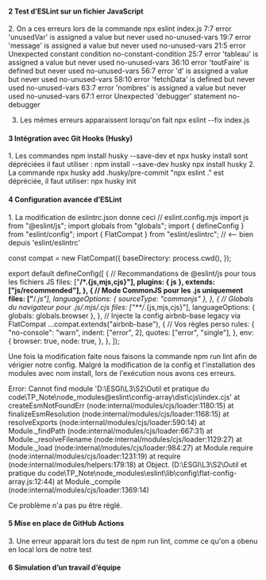 <h4>2 Test d’ESLint sur un fichier JavaScript</h4>
2. On a ces erreurs lors de la commande npx eslint index.js
   7:7   error  'unusedVar' is assigned a value but never used  no-unused-vars
  19:7   error  'message' is assigned a value but never used    no-unused-vars
  21:5   error  Unexpected constant condition                   no-constant-condition
  25:7   error  'tableau' is assigned a value but never used    no-unused-vars
  36:10  error  'toutFaire' is defined but never used           no-unused-vars
  56:7   error  'd' is assigned a value but never used          no-unused-vars
  58:10  error  'fetchData' is defined but never used           no-unused-vars
  63:7   error  'nombres' is assigned a value but never used    no-unused-vars
  67:1   error  Unexpected 'debugger' statement                 no-debugger

3. Les mêmes erreurs apparaissent lorsqu'on fait npx eslint --fix index.js

<h4>3 Intégration avec Git Hooks (Husky) </h4>
1. Les commandes npm install husky --save-dev et npx husky install  sont dépréciées
il faut utiliser :
npm install --save-dev husky
npx install husky
2. La commande npx husky add .husky/pre-commit "npx eslint ." est dépréciée, il faut utiliser: npx husky init

<h4>4 Configuration avancée d’ESLint </h4>
1. La modification de eslintrc.json donne ceci
// eslint.config.mjs
import js from "@eslint/js";
import globals from "globals";
import { defineConfig } from "eslint/config";
import { FlatCompat } from "eslint/eslintrc";  // <-- bien depuis 'eslint/eslintrc'

const compat = new FlatCompat({
  baseDirectory: process.cwd(),
});

export default defineConfig([
  {
    // Recommandations de @eslint/js pour tous les fichiers JS
    files: ["**/*.{js,mjs,cjs}"],
    plugins: { js },
    extends: ["js/recommended"],
  },
  {
    // Mode CommonJS pour les .js uniquement
    files: ["**/*.js"],
    languageOptions: { sourceType: "commonjs" },
  },
  {
    // Globals du navigateur pour .js/.mjs/.cjs
    files: ["**/*.{js,mjs,cjs}"],
    languageOptions: { globals: globals.browser },
  },
  // Injecte la config airbnb-base legacy via FlatCompat
  ...compat.extends("airbnb-base"),
  {
    // Vos règles perso
    rules: {
      "no-console": "warn",
      indent: ["error", 2],
      quotes: ["error", "single"],
    },
    env: {
      browser: true,
      node: true,
    },
  },
]);

Une fois la modification faite nous faisons la commande npm run lint afin de vérigier notre config.
Malgré la modification de la config et l'installation des modules avec nom install, lors de l'exécution nous avons ces erreurs.

Error: Cannot find module 'D:\ESGI\L3\S2\Outil et pratique du code\TP_Note\node_modules\@eslint\config-array\dist\cjs\index.cjs'
    at createEsmNotFoundErr (node:internal/modules/cjs/loader:1180:15)
    at finalizeEsmResolution (node:internal/modules/cjs/loader:1168:15)
    at resolveExports (node:internal/modules/cjs/loader:590:14)
    at Module._findPath (node:internal/modules/cjs/loader:667:31)
    at Module._resolveFilename (node:internal/modules/cjs/loader:1129:27)
    at Module._load (node:internal/modules/cjs/loader:984:27)
    at Module.require (node:internal/modules/cjs/loader:1231:19)
    at require (node:internal/modules/helpers:179:18)
    at Object.<anonymous> (D:\ESGI\L3\S2\Outil et pratique du code\TP_Note\node_modules\eslint\lib\config\flat-config-array.js:12:44)
    at Module._compile (node:internal/modules/cjs/loader:1369:14)

Ce problème n'a pas pu être réglé.

<h4>5 Mise en place de GitHub Actions</h4>
3. Une erreur apparait lors du test de npm run lint, comme ce qu'on a obenu en local lors de notre test

<h4>6 Simulation d’un travail d’équipe</h4>

